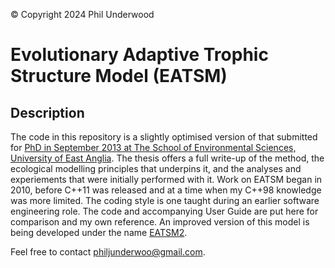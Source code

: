 &copy; Copyright 2024 Phil Underwood 

# Evolutionary Adaptive Trophic Structure Model (EATSM)

## Description
The code in this repository is a slightly optimised version of that submitted for [PhD in September 2013 at The School of Environmental Sciences, University of East Anglia](https://ueaeprints.uea.ac.uk/id/eprint/48709/1/underwood_thesis_final.pdf). The thesis offers a full write-up of the method, the ecological modelling principles that underpins it, and the analyses and experiements that were initially performed with it. Work on EATSM began in 2010, before C++11 was released and at a time when my C++98 knowledge was more limited. The coding style is one taught during an earlier software engineering role. The code and accompanying User Guide are put here for comparison and my own reference. An improved version of this model is being developed under the name [EATSM2](https://github.com/phlndrwd/EATSM2).

Feel free to contact <philjunderwoo@gmail.com>.
